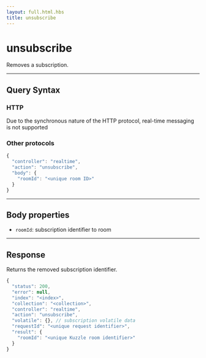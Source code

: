 ```yaml
---
layout: full.html.hbs
title: unsubscribe
---
```



# unsubscribe

Removes a subscription.

---

## Query Syntax

### HTTP

Due to the synchronous nature of the HTTP protocol, real-time messaging is not supported

### Other protocols

```js
{
  "controller": "realtime",
  "action": "unsubscribe",
  "body": {
    "roomId": "<unique room ID>"
  }
}
```

---

## Body properties

* `roomId`: subscription identifier to room

---

## Response

Returns the removed subscription identifier.

```js
{
  "status": 200,
  "error": null,
  "index": "<index>",
  "collection": "<collection>",
  "controller": "realtime",
  "action": "unsubscribe",
  "volatile": {}, // subscription volatile data
  "requestId": "<unique request identifier>",
  "result": {
    "roomId": "<unique Kuzzle room identifier>"
  }
}
```
